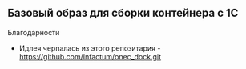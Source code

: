  
## Базовый образ для сборки контейнера с 1C

Благодарности

- Идлея черпалась из этого репозитария - https://github.com/Infactum/onec_dock.git